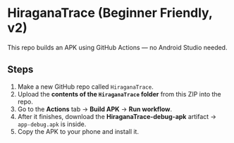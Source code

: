 # HiraganaTrace (Beginner Friendly, v2)

This repo builds an APK using GitHub Actions — no Android Studio needed.

## Steps
1. Make a new GitHub repo called `HiraganaTrace`.
2. Upload the **contents of the `HiraganaTrace` folder** from this ZIP into the repo.
3. Go to the **Actions** tab → **Build APK** → **Run workflow**.
4. After it finishes, download the **HiraganaTrace-debug-apk** artifact → `app-debug.apk` is inside.
5. Copy the APK to your phone and install it.
